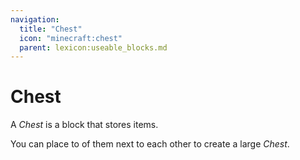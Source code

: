 ```yaml
---
navigation:
  title: "Chest"
  icon: "minecraft:chest"
  parent: lexicon:useable_blocks.md
---
```


# Chest

<ItemImage id="minecraft:chest" />

A *Chest* is a block that stores items. 

You can place to of them next to each other to create a large *Chest*.

##  



<Recipe id="minecraft:chest" />

